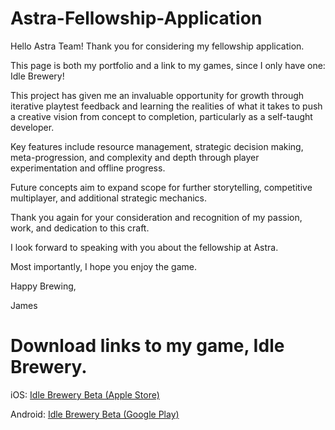 # Astra-Fellowship-Application

Hello Astra Team! Thank you for considering my fellowship application.

This page is both my portfolio and a link to my games, since I only have one: Idle Brewery!

This project has given me an invaluable opportunity for growth through iterative playtest feedback and learning the realities of what it takes to push a creative vision from concept to completion, particularly as a self-taught developer.

Key features include resource management, strategic decision making, meta-progression, and complexity and depth through player experimentation and offline progress.

Future concepts aim to expand scope for further storytelling, competitive multiplayer, and additional strategic mechanics.

Thank you again for your consideration and recognition of my passion, work, and dedication to this craft. 

I look forward to speaking with you about the fellowship at Astra.

Most importantly, I hope you enjoy the game.

Happy Brewing,

James

# Download links to my game, Idle Brewery.

iOS: [Idle Brewery Beta (Apple Store)](https://apps.apple.com/us/app/idle-brewery-beer-tycoon/id1660298536)

Android: [Idle Brewery Beta (Google Play)](https://play.google.com/store/apps/details?id=com.DefaultCompany.com.unity.template.mobile2D.idlebrewery)

